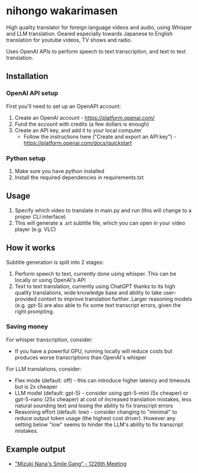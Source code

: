 # nihongo wakarimasen

High quality translator for foreign language videos and audio, using Whisper and LLM translation. Geared especially towards Japanese to English translation for youtube videos, TV shows and radio.

Uses OpenAI APIs to perform speech to text transcription, and text to text translation.

## Installation

### OpenAI API setup

First you'll need to set up an OpenAPI account:
1. Create an OpenAI account - https://platform.openai.com/
2. Fund the account with credits (a few dollars is enough)
3. Create an API key, and add it to your local computer
   - Follow the instructions here ("Create and export an API key") - https://platform.openai.com/docs/quickstart

### Python setup

1. Make sure you have python installed
2. Install the required dependencies in requirements.txt

## Usage

1. Specify which video to translate in main.py and run (this will change to a proper CLI interface)
2. This will generate a .srt subtitle file, which you can open in your video player (e.g. VLC)

## How it works

Subtitle generation is split into 2 stages:
1. Perform speech to text, currently done using whisper. This can be locally or using OpenAI's API
2. Text to text translation, currently using ChatGPT thanks to its high quality translations, wide knowledge base and ability to take user-provided context to improve translation further. Larger reasoning models (e.g. gpt-5) are also able to fix some text transcript errors, given the right prompting.

### Saving money
For whisper transcription, consider:
- If you have a powerful GPU, running locally will reduce costs but produces worse transcriptions than OpenAI's whisper

For LLM translations, consider:
- Flex mode (default: off) - this can introduce higher latency and timeouts but is 2x cheaper
- LLM model (default: gpt-5) - consider using gpt-5-mini (5x cheaper) or gpt-5-nano (25x cheaper) at cost of increased translation mistakes, less natural sounding text and losing the ability to fix transcript errors
- Reasoning effort (default: low) - consider changing to "minimal" to reduce output token usage (the highest cost driver). However any setting below "low" seems to hinder the LLM's ability to fix transcript mistakes.

## Example output

- ["Mizuki Nana's Smile Gang" - 1226th Meeting](https://youtu.be/n8Vh4KrpgHU)